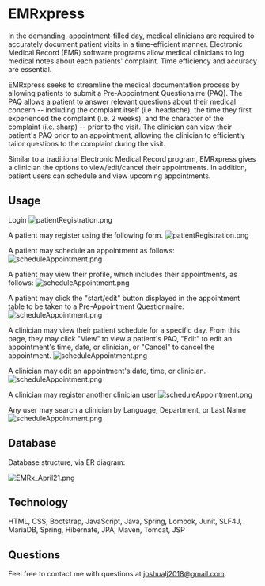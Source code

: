 # EMRxpress

In the demanding, appointment-filled day, medical clinicians are required to accurately document patient visits in a time-efficient manner. Electronic Medical Record (EMR) software programs allow medical clinicians to log medical notes about each patients' complaint. Time efficiency and accuracy are essential.

EMRxpress seeks to streamline the medical documentation process by allowing patients to submit a Pre-Appointment Questionairre (PAQ). The PAQ allows a patient to answer relevant questions about their medical concern -- including the complaint itself (i.e. headache), the time they first experienced the complaint (i.e. 2 weeks), and the character of the complaint (i.e. sharp) -- prior to the visit. The clinician can view their patient's PAQ prior to an appointment, allowing the clinician to efficiently tailor questions to the complaint during the visit.

Similar to a traditional Electronic Medical Record program, EMRxpress gives a clinician the options to view/edit/cancel their appointments. In addition, patient users can schedule and view upcoming appointments.

## Usage
Login
![patientRegistration.png](src/main/webapp/pub/images/login.png)

A patient may register using the following form. 
![patientRegistration.png](src/main/webapp/pub/images/patientRegistration.png)

A patient may schedule an appointment as follows:
![scheduleAppointment.png](src/main/webapp/pub/images/scheduleAppointment.png)

A patient may view their profile, which includes their appointments, as follows:
![scheduleAppointment.png](src/main/webapp/pub/images/patientProfile.png)

A patient may click the "start/edit" button displayed in the appointment table to be taken to a Pre-Appointment Questionnaire:
![scheduleAppointment.png](src/main/webapp/pub/images/paq.png)

A clinician may view their patient schedule for a specific day. From this page, they may click "View" to view a patient's PAQ, "Edit" to edit an appointment's time, date, or clinician, or "Cancel" to cancel the appointment.
![scheduleAppointment.png](src/main/webapp/pub/images/clinicianScheduleViewer.png)

A clinician may edit an appointment's date, time, or clinician.
![scheduleAppointment.png](src/main/webapp/pub/images/appointmentEditor.png)

A clinician may register another clinician user
![scheduleAppointment.png](src/main/webapp/pub/images/clinicianRegistration.png)

Any user may search a clinician by Language, Department, or Last Name
![scheduleAppointment.png](src/main/webapp/pub/images/clinicianSearch.png)

## Database
Database structure, via ER diagram:

![EMRx_April21.png](src/main/webapp/pub/images/dataTables.png)

## Technology
HTML, CSS, Bootstrap, JavaScript, Java, 
Spring, Lombok, Junit, SLF4J, MariaDB, 
Spring, Hibernate, JPA, Maven, Tomcat, JSP

## Questions
Feel free to contact me with questions at joshualj2018@gmail.com.
